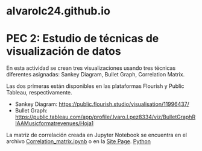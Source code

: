 # alvarolc24.github.io

# PEC 2: Estudio de técnicas de visualización de datos
En esta actividad se crean tres visualizaciones usando tres técnicas diferentes asignadas: Sankey Diagram, Bullet Graph, Correlation Matrix.

Las dos primeras están disponibles en las plataformas Flourish y Public Tableau, respectivamente.
- Sankey Diagram: https://public.flourish.studio/visualisation/11996437/
- Bullet Graph: https://public.tableau.com/app/profile/.lvaro.l.pez8334/viz/BulletGraphRIAAMusicformatrevenues/Hoja1

La matriz de correlación creada en Jupyter Notebook se encuentra en el archivo [Correlation_matrix.ipynb](Correlation_matrix.ipynb) o en la [Site Page](https://alvarolc24.github.io/Correlation_matrix.html). [Python](https://alvarolc24.github.io/Correlation_matrix.ipynb)
